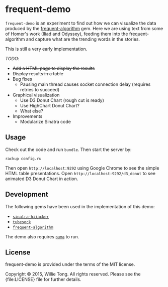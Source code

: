 # frequent-demo

`frequent-demo` is an experiment to find out how we can visualize the data produced by the [frequent-algorithm](https://github.com/buruzaemon/frequent-algorithm) gem. Here we are using text from some of Homer's work (Iliad and Odyssey), feeding them into the frequent-algorithm and capture what are the trending words in the stories.

This is still a very early implementation. 

_TODO_:
* ~~Add a HTML page to display the results~~
* ~~Display results in a table~~
* Bug fixes
    * Pausing main thread causes socket connection delay (requires retries to succeed)
* Graphical visualization
    * Use D3 Donut Chart (rough cut is ready)
    * Use HighChart Donut Chart?
    * What else?
* Improvements
    * Modularize Sinatra code

## Usage

Check out the code and run `bundle`.
Then start the server by:
    
    rackup config.ru
    

Then open `http://localhost:9292` using Google Chrome to see the simple HTML table presentations.
Open `http://localhost:9292/d3_donut` to see animated D3 Donut Chart in action.

## Development

The following gems have been used in the implementation of this demo:

* [`sinatra-hijacker`](https://github.com/minoritea/sinatra-hijacker)
* [`tubesock`](https://github.com/ngauthier/tubesock)
* [`frequent-algorithm`](https://github.com/buruzaemon/frequent-algorithm)

The demo also requires [`puma`](https://github.com/puma/puma) to run.

## License

frequent-demo is provided under the terms of the MIT license.

Copyright &copy; 2015, Willie Tong. All rights reserved. Please see the {file:LICENSE} file for further details.
